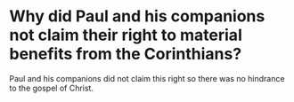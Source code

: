 # Why did Paul and his companions not claim their right to material benefits from the Corinthians?

Paul and his companions did not claim this right so there was no hindrance to the gospel of Christ.
